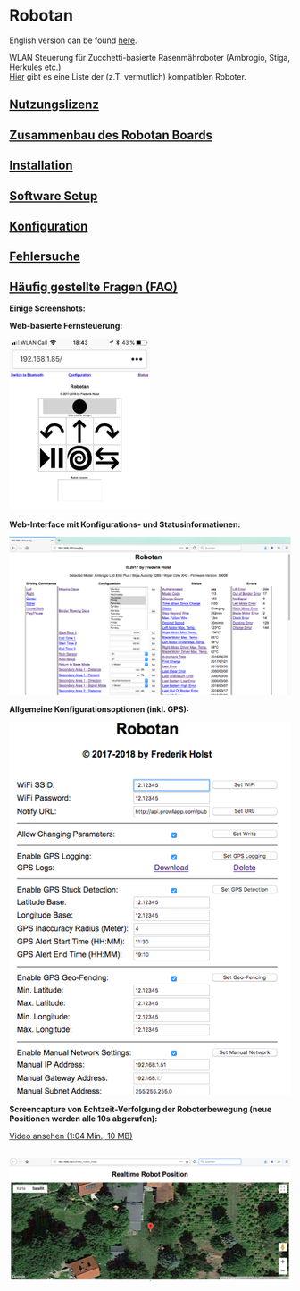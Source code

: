 # Robotan
English version can be found <A HREF="README.md">here</A>.  

WLAN Steuerung für Zucchetti-basierte Rasenmähroboter (Ambrogio, Stiga, Herkules etc.)  
<A HREF="Supported Models_de.md">Hier</A> gibt es eine Liste der (z.T. vermutlich) kompatiblen Roboter.

<H2><A HREF="LICENSE_de.md">Nutzungslizenz</A></H2>
<H2><A HREF="Assembly Instructions_de.md">Zusammenbau des Robotan Boards</A></H2>
<H2><A HREF="Installation_de.md">Installation</A></H2>
<H2><A HREF="Setup_de.md">Software Setup</A></H2>
<H2><A HREF="Configuration_de.md">Konfiguration</A></H2>
<H2><A HREF="Troubleshooting_de.md">Fehlersuche</A></H2>
<H2><A HREF="FAQ_de.md">Häufig gestellte Fragen (FAQ)</A></H2>

<B>Einige Screenshots:</B>  

<B>Web-basierte Fernsteuerung:</B>

<IMG WIDTH=50% SRC="./img/web-based%20remote%20control.jpg">

<B>Web-Interface mit Konfigurations- und Statusinformationen:</B>

<IMG SRC="./img/web%20interface%20status%20configuration.jpg">

<B>Allgemeine Konfigurationsoptionen (inkl. GPS):</B>

<IMG SRC="./img/Configurations.png">  

<B>Screencapture von Echtzeit-Verfolgung der Roboterbewegung (neue Positionen werden alle 10s abgerufen):</B>  

<A HREF="./img/Robot-Realtime-Position.mp4?raw=true">Video ansehen (1:04 Min., 10 MB)</A>  
<BR>

<IMG SRC="./img/Robot-Realtime-Position.png">


